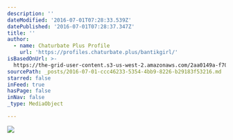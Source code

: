 ```yaml
---
description: ''
dateModified: '2016-07-01T07:28:33.539Z'
datePublished: '2016-07-01T07:28:37.347Z'
title: ''
author:
  - name: Chaturbate Plus Profile
    url: 'https://profiles.chaturbate.plus/bantikgirl/'
isBasedOnUrl: >-
  https://the-grid-user-content.s3-us-west-2.amazonaws.com/2aa0149a-f70e-48df-a4d6-e2cf06f7941c.jpg
sourcePath: _posts/2016-07-01-ccc46233-5354-4bb9-8226-b29183f53216.md
starred: false
inFeed: true
hasPage: false
inNav: false
_type: MediaObject

---
```

![](https://the-grid-user-content.s3-us-west-2.amazonaws.com/2aa0149a-f70e-48df-a4d6-e2cf06f7941c.jpg)